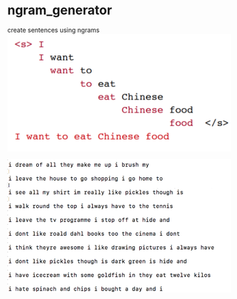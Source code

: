 # ngram_generator
create sentences using ngrams
![](https://raw.githubusercontent.com/mohammedterry/ngram_generator/master/method.png)

![](https://raw.githubusercontent.com/mohammedterry/ngram_generator/master/example.png)
